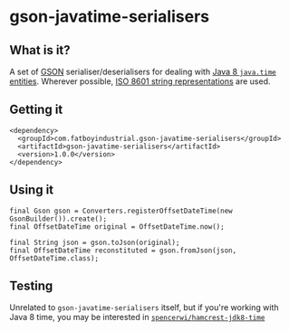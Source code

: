 # gson-javatime-serialisers

## What is it?

A set of [GSON][1] serialiser/deserialisers for dealing with [Java 8 `java.time` entities][1].  Wherever possible, [ISO 8601 string representations](http://en.wikipedia.org/wiki/ISO_8601) are used.

## Getting it

````
<dependency>
  <groupId>com.fatboyindustrial.gson-javatime-serialisers</groupId>
  <artifactId>gson-javatime-serialisers</artifactId>
  <version>1.0.0</version>
</dependency>
````

## Using it

````
final Gson gson = Converters.registerOffsetDateTime(new GsonBuilder()).create();
final OffsetDateTime original = OffsetDateTime.now();

final String json = gson.toJson(original);
final OffsetDateTime reconstituted = gson.fromJson(json, OffsetDateTime.class);
````

## Testing

Unrelated to `gson-javatime-serialisers` itself, but if you're working with Java 8 time, you may be interested in [`spencerwi/hamcrest-jdk8-time`][3]


[1]: https://code.google.com/p/google-gson/
[2]: http://docs.oracle.com/javase/8/docs/api/java/time/package-summary.html
[3]: https://github.com/spencerwi/hamcrest-jdk8-time
